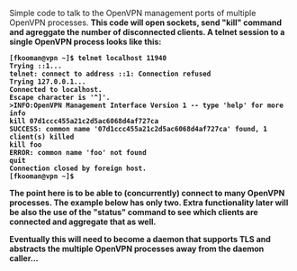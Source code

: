 
Simple code to talk to the OpenVPN management ports of multiple OpenVPN
processes. <b>This code will open sockets, send "kill" command and agreggate 
the number of disconnected clients.
<b>
A telnet session to a single OpenVPN process looks like this:
```
[fkooman@vpn ~]$ telnet localhost 11940
Trying ::1...
telnet: connect to address ::1: Connection refused
Trying 127.0.0.1...
Connected to localhost.
Escape character is '^]'.
>INFO:OpenVPN Management Interface Version 1 -- type 'help' for more info
kill 07d1ccc455a21c2d5ac6068d4af727ca
SUCCESS: common name '07d1ccc455a21c2d5ac6068d4af727ca' found, 1 client(s) killed
kill foo
ERROR: common name 'foo' not found
quit
Connection closed by foreign host.
[fkooman@vpn ~]$
``` 
<b>

The point here is to be able to (concurrently) connect to many OpenVPN 
processes. The example below has only two. Extra functionality later will
be also the use of the "status" command to see which clients are connected
and aggregate that as well.

Eventually this will need to become a daemon that supports TLS and abstracts
the multiple OpenVPN processes away from the daemon caller...
